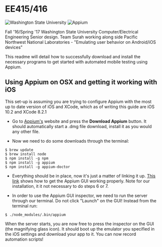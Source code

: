 # EE415/416

![Washington State University](http://i.imgur.com/SirybLo.jpg) ![Appium](http://i.imgur.com/9r3xOF8.png)

Fall '16/Spring '17 Washington State University Computer/Electrical Engineering Senior design.  Team Surah working along side Pacific Northwest National Laboratories -
"Emulating user behavior on Android/iOS devices"

This readme will detail how to successfully download and install the necessary programs to get started with automated mobile testing using Appium.

## Using Appium on OSX and getting it working with iOS

This set-up is assuming you are trying to configure Appium with the most up to date version of iOS and XCode, which as of writing this guide are iOS 10.2 and XCode 8.2.1

* Go to [Appium's](Appium.io) website and press the **Download Appium** button. It should automatically start a .dmg file download, install it as you would any other file.

* Now we need to do some downloads through the terminal:  
```
$ brew update
$ brew install node
$ npm install -g npm
$ npm install -g appium
$ npm install -g appium-doctor
```

* Everything should be in place, now it's just a matter of linking it up. [This link](http://toolsqa.com/mobile-automation/appium/setup-appium-on-mac/) shows how to get the Appium GUI working properly. Note for our installation, it it not necessary to do steps 6 or 7.

* In order to use the Appium GUI inspector, we need to run the server through our terminal. Do not click "Launch" on the GUI! Instead from the terminal run:  
```
$ ./node_modules/.bin/appium
```
When the server starts, you are now free to press the inspector on the GUI (the magnifying glass icon). It should boot up the emulator you specified in the iOS settings and download your app to it. You can now record automation scripts!
